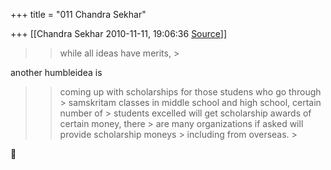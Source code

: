 +++
title = "011 Chandra Sekhar"

+++
[[Chandra Sekhar	2010-11-11, 19:06:36 [Source](https://groups.google.com/g/bvparishat/c/MPZwUsWodzo)]]



> 
> > while all ideas have merits, >
> 

another humbleidea is

> 
> > coming up with scholarships for those studens who go through > samskritam classes in middle school and high school, certain number of > students excelled will get scholarship awards of certain money, there > are many organizations if asked will provide scholarship moneys > including from overseas. >
> 



